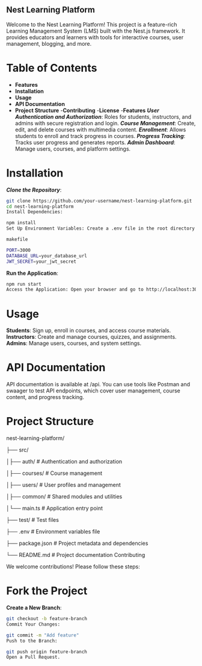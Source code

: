 ## Nest Learning Platform

Welcome to the Nest Learning Platform! This project is a feature-rich Learning Management System (LMS) built with the Nest.js framework. It provides educators and learners with tools for interactive courses, user management, blogging, and more.

# Table of Contents

- **Features**
- **Installation**
- **Usage**
- **API Documentation**
- **Project Structure**
-**Contributing**
-**License**
-**Features**
***User Authentication and Authorization***: Roles for students, instructors, and admins with secure registration and login.
***Course Management***: Create, edit, and delete courses with multimedia content.
***Enrollment***: Allows students to enroll and track progress in courses.
***Progress Tracking***: Tracks user progress and generates reports.
***Admin Dashboard***: Manage users, courses, and platform settings.

# Installation

***Clone the Repository***:

```bash
git clone https://github.com/your-username/nest-learning-platform.git
cd nest-learning-platform
Install Dependencies:
```

```bash
npm install
Set Up Environment Variables: Create a .env file in the root directory and add the following:

makefile

PORT=3000
DATABASE_URL=your_database_url
JWT_SECRET=your_jwt_secret

```

**Run the Application**:

```bash
npm run start
Access the Application: Open your browser and go to http://localhost:3000.

```

# Usage

**Students**: Sign up, enroll in courses, and access course materials.
**Instructors**: Create and manage courses, quizzes, and assignments.
**Admins**: Manage users, courses, and system settings.

# API Documentation

API documentation is available at /api. You can use tools like Postman and swaager to test API endpoints, which cover user management, course content, and progress tracking.

# Project Structure

nest-learning-platform/

├── src/

│├── auth/         # Authentication and authorization

│├── courses/      # Course management

│├── users/        # User profiles and management

│├── common/       # Shared modules and utilities

│└── main.ts       # Application entry point

├── test/             # Test files

├── .env              # Environment variables file

├── package.json      # Project metadata and dependencies

└── README.md         # Project documentation
Contributing

We welcome contributions! Please follow these steps:

# Fork the Project

**Create a New Branch**:

```bash
git checkout -b feature-branch
Commit Your Changes:

```

```bash
git commit -m "Add feature"
Push to the Branch:

```

```bash
git push origin feature-branch
Open a Pull Request.

```
